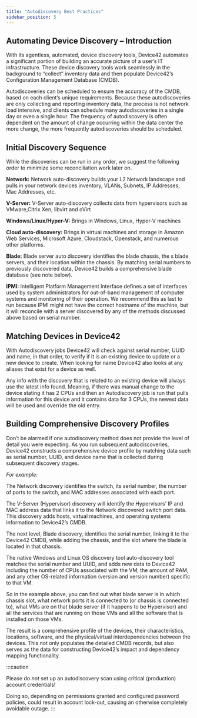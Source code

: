 ```yaml
---
title: "Autodiscovery Best Practices"
sidebar_position: 5
---
```


## Automating Device Discovery – Introduction

With its agentless, automated, device discovery tools, Device42 automates a significant portion of building an accurate picture of a user’s IT infrastructure. These device discovery tools work seamlessly in the background to “collect” inventory data and then populate Device42’s Configuration Management Database (CMDB).

Autodiscoveries can be scheduled to ensure the accuracy of the CMDB, based on each client’s unique requirements. Because these autodiscoveries are only collecting and reporting inventory data, the process is not network load intensive, and clients can schedule many autodiscoveries in a single day or even a single hour. The frequency of autodiscovery is often dependent on the amount of change occurring within the data center the more change, the more frequently autodiscoveries should be scheduled.

## Initial Discovery Sequence

While the discoveries can be run in any order, we suggest the following order to minimize some reconciliation work later on.

**Network:** Network auto-discovery builds your L2 Network landscape and pulls in your network devices inventory, VLANs, Subnets, IP Addresses, Mac Addresses, etc.

**V-Server:** V-Server auto-discovery collects data from hypervisors such as VMware,Citrix Xen, libvirt and oVirt

**Windows/Linux/Hyper-V:** Brings in Windows, Linux, Hyper-V machines

**Cloud auto-discovery:** Brings in virtual machines and storage in Amazon Web Services, Microsoft Azure, Cloudstack, Openstack, and numerous other platforms.

**Blade:** Blade server auto discovery identifies the blade chassis, the s blade servers, and their location within the chassis. By matching serial numbers to previously discovered data, Device42 builds a comprehensive blade database (see note below).

**IPMI:** Intelligent Platform Management Interface defines a set of interfaces used by system administrators for out-of-band management of computer systems and monitoring of their operation. We recommend this as last to run because IPMI might not have the correct hostname of the machine, but it will reconcile with a server discovered by any of the methods discussed above based on serial number.

## Matching Devices in Device42

With Autodiscovery jobs Device42 will check against serial number, UUID and name, in that order, to verify if it is an existing device to update or a new device to create. When looking for name Device42 also looks at any aliases that exist for a device as well.

Any info with the discovery that is related to an existing device will always use the latest info found. Meaning, if there was manual change to the device stating it has 2 CPUs and then an Autodiscovery job is run that pulls information for this device and it contains data for 3 CPUs, the newest data will be used and override the old entry.

## Building Comprehensive Discovery Profiles

Don’t be alarmed if one autodiscovery method does not provide the level of detail you were expecting. As you run subsequent autodiscoveries, Device42 constructs a comprehensive device profile by matching data such as serial number, UUID, and device name that is collected during subsequent discovery stages.

_For example:_

The Network discovery identifies the switch, its serial number, the number of ports to the switch, and MAC addresses associated with each port.

The V-Server (Hypervisor) discovery will identify the Hypervisors’ IP and MAC address data that links it to the Network discovered switch port data. This discovery adds hosts, virtual machines, and operating systems information to Device42’s CMDB.

The next level, Blade discovery, identifies the serial number, linking it to the Device42 CMDB, while adding the chassis, and the slot where the blade is located in that chassis.

The native Windows and Linux OS discovery tool auto-discovery tool matches the serial number and UUID, and adds new data to Device42 including the number of CPUs associated with the VM, the amount of RAM, and any other OS-related information (version and version number) specific to that VM.

So in the example above, you can find out what blade server is in which chassis slot, what network ports it is connected to (or chassis is connected to), what VMs are on that blade server (if it happens to be Hypervisor) and all the services that are running on those VMs and all the software that is installed on those VMs.

The result is a comprehensive profile of the devices, their characteristics, locations, software, and the physical/virtual interdependencies between the devices. This not only populates the detailed CMDB records, but also serves as the data for constructing Device42’s impact and dependency mapping functionality.

:::caution

Please do _not_ set up an autodiscovery scan using critical (production) account credentials!

Doing so, depending on permissions granted and configured password policies, could result in account lock-out, causing an otherwise completely avoidable outage.
:::

